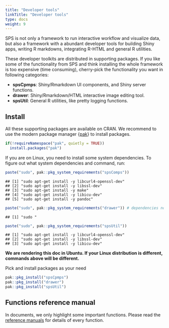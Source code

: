 ```yaml
---
title: "Developer tools"
linkTitle: "Developer tools"
type: docs
weight: 9
---
```


SPS is not only a framework to run interactive workflow and visualize data, but 
also a framework with a abundant developer tools for building Shiny apps, writing R markdowns,
integrating R-HTML and general R utilities. 

These developer toolkits are distributed in supporting packages. If you like 
some of the functionality from SPS and think installing the whole framework is 
too expensive (time consuming), cherry-pick the functionality you want in following
categories:

- **spsCpmps**: Shiny/Rmarkdown UI components, and Shiny server functions.
- **drawer**: Shiny/Rmarkdown/HTML interactive image editing tool.
- **spsUtil**: General R utilities, like pretty logging functions.


## Install
All these supporting packages are available on CRAN. We recommend to use the 
modern package manager {[pak](https://github.com/r-lib/pak)} to install packages. 


```r
if(!requireNamespace("pak", quietly = TRUE))
  install.packages("pak")
```

If you are on Linux, you need to install some system dependencies. To figure out 
what system dependencies and command, run: 


```r
paste("sudo", pak::pkg_system_requirements("spsComps"))
```

```
## [1] "sudo apt-get install -y libcurl4-openssl-dev"
## [2] "sudo apt-get install -y libssl-dev"          
## [3] "sudo apt-get install -y make"                
## [4] "sudo apt-get install -y libicu-dev"          
## [5] "sudo apt-get install -y pandoc"
```

```r
paste("sudo", pak::pkg_system_requirements("drawer")) # dependencies not updated when the time of writing this document, should be now
```

```
## [1] "sudo "
```

```r
paste("sudo", pak::pkg_system_requirements("spsUtil"))
```

```
## [1] "sudo apt-get install -y libcurl4-openssl-dev"
## [2] "sudo apt-get install -y libssl-dev"          
## [3] "sudo apt-get install -y libicu-dev"
```


<b class = "text-primary">We are rendering this doc in Ubuntu. If your Linux distribution is different, commands above will be different.</b>

Pick and install packages as your need 

```r
pak::pkg_install("spsCpmps")
pak::pkg_install("drawer")
pak::pkg_install("spsUtil")
```

## Functions reference manual
In documents, we only highlight some important functions. Please read 
the [reference manuals](/sps/sps_funcs) for details of every function. 






